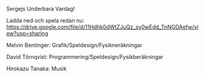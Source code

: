 Sergejs Underbara Vardag!

Ladda ned och spela redan nu:
https://drive.google.com/file/d/11Hdhk0dWtZJuQz_sy0wEdd_TnNGDAefw/view?usp=sharing

Melvin Bentinger: Grafik/Speldesign/Fysikneräkningar

David Törnqvist: Programmering/Speldesign/Fysikberäkningar

Hirokazu Tanaka: Musik
